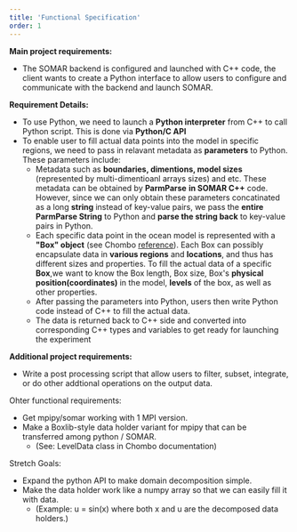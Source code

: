 ```yaml
---
title: 'Functional Specification'
order: 1
---
```

**Main project requirements:**
- The SOMAR backend is configured and launched with C++ code, the client wants to create a Python interface to allow users to configure and communicate with the backend and launch SOMAR.<br/>

**Requirement Details:**
- To use Python, we need to launch a **Python interpreter** from C++ to call Python script. This is done via **Python/C API**
- To enable user to fill actual data points into the model in specific regions, we need to pass in relavant metadata as **parameters** to Python. These parameters include:
    - Metadata such as **boundaries, dimentions, model sizes** (represented by multi-dimentioanl arrays sizes) and etc. These metadata can be obtained by **ParmParse** **in SOMAR C++** code. However, since we can only obtain these parameters concatinated as a long **string** instead of key-value pairs, we pass the **entire ParmParse String** to Python and **parse the string back** to key-value pairs in Python.
    - Each specific data point in the ocean model is represented with a **"Box" object** (see Chombo <a href="http://davis.lbl.gov/Manuals/CHOMBO-RELEASE-3.1/classBox.html">reference<a/>). Each Box can possibly encapsulate data in **various regions** and **locations**, and thus has different sizes and properties. To fill the actual data of a specific **Box**,we want to know the Box length, Box size, Box's **physical position(coordinates)** in the model, **levels** of the box, as well as other properties.
    - After passing the parameters into Python, users then write Python code instead of C++ to fill the actual data.
    - The data is returned back to C++ side and converted into corresponding C++ types and variables to get ready for launching the experiment

**Additional project requirements:**
- Write a post processing script that allow users to filter, subset, integrate, or do other addtional operations on the output data.

Ohter functional requirements:
- Get mpipy/somar working with 1 MPI version.
- Make a Boxlib-style data holder variant for mpipy that can be transferred among python / SOMAR. 
    - (See: LevelData class in Chombo documentation) 

Stretch Goals: 
- Expand the python API to make domain decomposition simple. 
- Make the data holder work like a numpy array so that we can easily fill it with data. 
    - (Example: u = sin(x) where both x and u are the decomposed data holders.) 